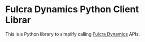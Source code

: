 # Fulcra Dynamics Python Client Librar

This is a Python library to simplify calling [Fulcra Dynamics](https://fulcradynamics.com/) APIs.
